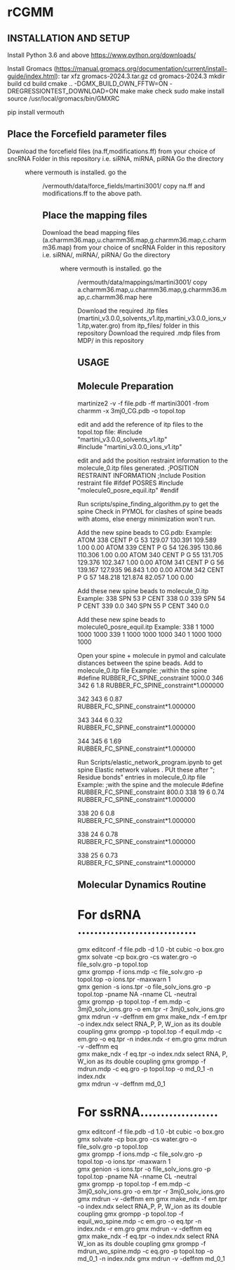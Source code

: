 # rCGMM

INSTALLATION AND SETUP
----------------------
Install Python 3.6 and above
  https://www.python.org/downloads/

Install Gromacs (https://manual.gromacs.org/documentation/current/install-guide/index.html):
  tar xfz gromacs-2024.3.tar.gz
  cd gromacs-2024.3
  mkdir build
  cd build
  cmake .. -DGMX_BUILD_OWN_FFTW=ON -DREGRESSIONTEST_DOWNLOAD=ON
  make
  make check
  sudo make install
  source /usr/local/gromacs/bin/GMXRC

pip install vermouth

Place the Forcefield parameter files
--------------------------------------
Download the forcefield files (na.ff,modifications.ff) from your choice of sncRNA Folder in this repository i.e. siRNA, miRNA, piRNA 
Go the directory <dir> where vermouth is installed.
go the <dir>/vermouth/data/force_fields/martini3001/
copy na.ff and modifications.ff to the above path.

Place the mapping files 
---------------------------------
Download the bead mapping files (a.charmm36.map,u.charmm36.map,g.charmm36.map,c.charmm36.map) from your choice of sncRNA Folder in this repository i.e. siRNA/, miRNA/, piRNA/ 
Go the directory <dir> where vermouth is installed.
go the <dir>/vermouth/data/mappings/martini3001/ 
copy a.charmm36.map,u.charmm36.map,g.charmm36.map,c.charmm36.map here

Download the required .itp files (martini_v3.0.0_solvents_v1.itp,martini_v3.0.0_ions_v1.itp,water.gro) from itp_files/ folder in this repository
Download the required .mdp files from MDP/ in this repository

USAGE
-------------------------
Molecule Preparation
--------------------------
martinize2 -v -f file.pdb -ff martini3001 -from charmm -x 3mj0_CG.pdb -o topol.top 

edit and add the reference of itp files to  the topol.top file:
  #include "martini_v3.0.0_solvents_v1.itp"  
  #include "martini_v3.0.0_ions_v1.itp"

edit and add the position restraint information to the molecule_0.itp files generated.
  ;POSITION RESTRAINT INFORMATION 
  ;Include Position restraint file 
  #ifdef POSRES 
  #include "molecule0_posre_equil.itp" 
  #endif 

Run scripts/spine_finding_algorithm.py to get the spine
Check in PYMOL for clashes of spine beads with atoms, else energy minimization won't run.

Add the new spine beads to CG.pdb:
Example:
  ATOM    338 CENT P   G  53     129.07  130.391 109.589  1.00  0.00
  ATOM    339 CENT P   G  54     126.395 130.86  110.306  1.00  0.00
  ATOM    340 CENT P   G  55     131.705 129.376 102.347  1.00  0.00
  ATOM    341 CENT P   G  56     139.167 127.935  96.843  1.00  0.00
  ATOM    342 CENT P   G  57     148.218 121.874  82.057  1.00  0.00

Add these new spine beads to molecule_0.itp
Example:
  338 SPN  53 P CENT 338  0.0
  339 SPN  54 P CENT 339  0.0
  340 SPN  55 P CENT 340  0.0

Add these new spine beads to molecule0_posre_equil.itp
Example:
  338     1  1000  1000  1000
  339     1  1000  1000  1000
  340     1  1000  1000  1000

Open your spine + molecule in pymol and calculate distances between the spine beads. Add to molecule_0.itp file
Example:
  ;within the spine
  #define RUBBER_FC_SPINE_constraint 1000.0
  346 342 6 1.8  RUBBER_FC_SPINE_constraint*1.000000 
  
  342 343 6 0.87 RUBBER_FC_SPINE_constraint*1.000000 
  
  343 344 6 0.32 RUBBER_FC_SPINE_constraint*1.000000 
  
  344 345 6 1.69 RUBBER_FC_SPINE_constraint*1.000000 

Run Scripts/elastic_network_program.ipynb to get spine Elastic network values . PUt these after "; Residue bonds" entries in molecule_0.itp file
Example:
  ;with the spine and the molecule
  #define RUBBER_FC_SPINE_constraint 800.0
  338 19 6 0.74 RUBBER_FC_SPINE_constraint*1.000000 
  
  338 20 6 0.8 RUBBER_FC_SPINE_constraint*1.000000 
  
  338 24 6 0.78 RUBBER_FC_SPINE_constraint*1.000000 
  
  338 25 6 0.73 RUBBER_FC_SPINE_constraint*1.000000 

Molecular Dynamics Routine
----------------------
# For dsRNA .............................
gmx editconf -f file.pdb  -d 1.0 -bt cubic -o box.gro
gmx solvate -cp box.gro -cs water.gro -o file_solv.gro -p topol.top     
gmx grompp -f ions.mdp -c file_solv.gro -p topol.top -o ions.tpr -maxwarn 1   
gmx genion -s ions.tpr -o file_solv_ions.gro -p topol.top -pname NA -nname CL -neutral    
gmx grompp -p topol.top -f em.mdp -c 3mj0_solv_ions.gro -o em.tpr  -r    3mj0_solv_ions.gro
gmx mdrun -v -deffnm em 
gmx make_ndx -f em.tpr -o index.ndx 
select RNA_P, P, W_ion as its double coupling
gmx grompp -p topol.top -f equil.mdp -c em.gro -o eq.tpr   -n index.ndx -r em.gro
gmx mdrun -v -deffnm eq  
gmx make_ndx -f eq.tpr -o index.ndx 
select RNA, P, W_ion as its double coupling
gmx grompp -f mdrun.mdp -c eq.gro -p topol.top -o md_0_1  -n index.ndx  
gmx mdrun -v -deffnm md_0_1 



# For ssRNA...................
gmx editconf -f file.pdb  -d 1.0 -bt cubic -o box.gro
gmx solvate -cp box.gro -cs water.gro -o file_solv.gro -p topol.top     
gmx grompp -f ions.mdp -c file_solv.gro -p topol.top -o ions.tpr -maxwarn 1   
gmx genion -s ions.tpr -o file_solv_ions.gro -p topol.top -pname NA -nname CL -neutral    
gmx grompp -p topol.top -f em.mdp -c 3mj0_solv_ions.gro -o em.tpr  -r    3mj0_solv_ions.gro
gmx mdrun -v -deffnm em 
gmx make_ndx -f em.tpr -o index.ndx 
select RNA_P, P, W_ion as its double coupling
gmx grompp -p topol.top -f equil_wo_spine.mdp -c em.gro -o eq.tpr   -n index.ndx -r em.gro
gmx mdrun -v -deffnm eq  
gmx make_ndx -f eq.tpr -o index.ndx 
select RNA W_ion as its double coupling
gmx grompp -f mdrun_wo_spine.mdp -c eq.gro -p topol.top -o md_0_1  -n index.ndx 
gmx mdrun -v -deffnm md_0_1 


















